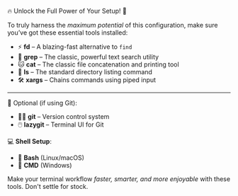 🔥 Unlock the Full Power of Your Setup! 🚀

To truly harness the *maximum potential* of this configuration, make sure you’ve got these essential tools installed:

- ⚡ **fd** – A blazing-fast alternative to `find`
- 🧠 **grep** – The classic, powerful text search utility
- 🐱 **cat** – The classic file concatenation and printing tool
- 📂 **ls** – The standard directory listing command
- 🛠️ **xargs** – Chains commands using piped input

---

🔧 Optional (if using Git):

- 🧑‍💻 **git** – Version control system
- 🖱️ **lazygit** – Terminal UI for Git

💻 **Shell Setup**:

- 🐚 **Bash** (Linux/macOS)
- 💾 **CMD** (Windows)

Make your terminal workflow *faster, smarter, and more enjoyable* with these tools. Don't settle for stock.
